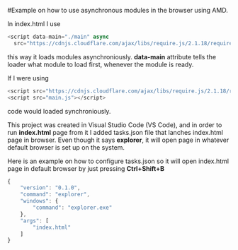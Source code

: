 #Example on how to use asynchronous modules in the browser using AMD.

In index.html I use 

``` javascript
<script data-main="./main" async 
  src="https://cdnjs.cloudflare.com/ajax/libs/require.js/2.1.18/require.min.js"></script>
```
this way it loads modules asynchroniously. **data-main** attribute tells the loader what module to load first, whenever the module is ready.
  
If I were using 

``` javascript  
<script src="https://cdnjs.cloudflare.com/ajax/libs/require.js/2.1.18/require.min.js"></script>
<script src="main.js"></script>
```
code would loaded synchroniously.

This project was created in Visual Studio Code (VS Code), and in order to run **index.html** page from it I added tasks.json file that lanches index.html page in browser. Even though it says **explorer**, it will open page in whatever default browser is set up on the system.

Here is an example on how to configure tasks.json so it will open index.html page in default browser by just pressing **Ctrl+Shift+B**
``` javascript
{
	"version": "0.1.0",
	"command": "explorer",
	"windows": {
		"command": "explorer.exe"
	},
	"args": [
		"index.html"
	]
}
```